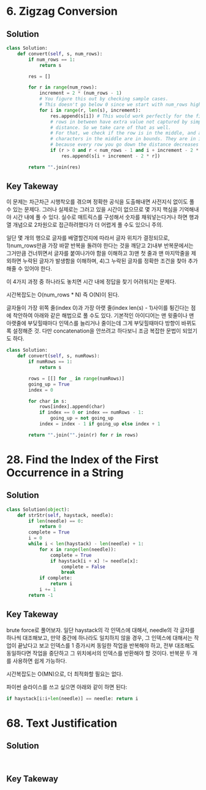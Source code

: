 
# 6. Zigzag Conversion

## Solution
```python
class Solution:
    def convert(self, s, num_rows):
        if num_rows == 1:
            return s

        res = []

        for r in range(num_rows):
            increment = 2 * (num_rows - 1) 
            # You figure this out by checking sample cases. 
            # This doesn't go below 0 since we start with num_rows higher or equal than 2.
            for i in range(r, len(s), increment):
                res.append(s[i]) # This would work perfectly for the first and last row only
                # rows in between have extra value not captured by simply hopping by 'increment'
                # distance. So we take care of that as well.
                # For that, we check if the row is in the middle, and also if the extra 
                # characters in the middle are in bounds. They are in i + increment - 2*row
                # because every row you go down the distance decreases by 2*row
                if (r > 0 and r < num_rows - 1 and i + increment - 2 * r < len(s)):
                    res.append(s[i + increment - 2 * r])

        return "".join(res)
```

## Key Takeway
이 문제는 차근차근 시행착오를 겪으며 정확한 공식을 도출해내면 사전지식 없이도 풀 수 있는 문제다.
그러나 실제로는 그러고 있을 시간이 없으므로 몇 가지 핵심을 기억해내야 시간 내에 풀 수 있다.
실수로 매트릭스를 구성해서 숫자를 채워넣는다거나 하면 행과 열 개념으로 2차원으로 접근하려했다가 더 어렵게 풀 수도 있으니 주의.

일단 몇 개의 행으로 글자를 배열할건지에 따라서 글자 위치가 결정되므로,
1)num_rows만큼 가장 바깥 반복을 돌려야 한다는 것을 깨닫고
2)내부 반복문에서는 그거만큼 건너뛰면서 글자를 붙여나가야 함을 이해하고
3)맨 첫 줄과 맨 마지막줄을 제외하면 누락된 글자가 발생함을 이해하며,
4)그 누락된 글자를 정확한 조건을 찾아 추가해줄 수 있어야 한다.

이 4가지 과정 중 하나라도 놓치면 시간 내에 정답을 찾기 어려워지는 문제다.

시간복잡도는 O(num_rows * N) 즉 O(N)이 된다.

글자들이 가장 위쪽 줄(index 0)과 가장 아랫 줄(index len(s) - 1)사이를 튕긴다는 점에 착안하여 아래와 같은 해법으로
풀 수도 있다. 기본적인 아이디어는 맨 윗줄이나 맨 아랫줄에 부딪힐때마다 인덱스를 늘리거나 줄이는데 그게 부딪힐때마다 방향이 바뀌도록 설정해준 것.
다만 concatenation을 안쓰려고 하다보니 조금 복잡한 문법이 되었기도 하다. 
```python
class Solution:
    def convert(self, s, numRows):
        if numRows == 1:
            return s

        rows = [[] for _ in range(numRows)]
        going_up = True
        index = 0

        for char in s:
            rows[index].append(char)
            if index == 0 or index == numRows - 1:
                going_up = not going_up
            index = index - 1 if going_up else index + 1

        return "".join("".join(r) for r in rows)
```

# 28. Find the Index of the First Occurrence in a String

## Solution
```python
class Solution(object):
    def strStr(self, haystack, needle):
        if len(needle) == 0:
            return 0 
        complete = True
        i = 0
        while i < len(haystack) - len(needle) + 1:
            for x in range(len(needle)):
                complete = True
                if haystack[i + x] != needle[x]:
                    complete = False
                    break
            if complete:
                return i
            i += 1
        return -1
```

## Key Takeway
brute force로 풀어보자.
일단 haystack의 각 인덱스에 대해서, 
needle의 각 글자를 하나씩 대조해보고,
만약 중간에 하나라도 일치하지 않을 경우, 그 인덱스에 대해서는 작업이 끝났다고 보고 인덱스를 1 증가시켜 동일한 작업을 반복해야 하고,
전부 대조해도 동일하다면 작업을 중단하고 그 위치에서의 인덱스를 반환해야 할 것이다.
반복문 두 개를 사용하면 쉽게 가능하다.



시간복잡도는 O(MN)으로, 더 최적화할 필요는 없다.
				
파이썬 슬라이스를 쓰고 싶으면 아래와 같이 하면 된다:
```python
if haystack[i:i+len(needle)] == needle: return i
```

# 68. Text Justification

## Solution
```python



```

## Key Takeway




